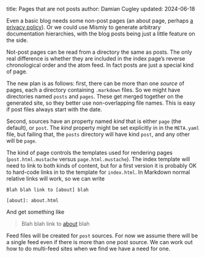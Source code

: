 title: Pages that are not posts
author: Damian Cugley
updated: 2024-06-18

Even a basic blog needs some non-post pages (an about page, perhaps [a privacy
policy]). Or we could use Mismiy to generate arbitrary documentation
hierarchies, with the blog posts being just a little feature on the side.

Not-post pages can be read from a directory the same as posts. The only real
difference is whether they are included in the index page’s reverse
chronological order and the atom feed. In fact posts are just a special kind
of page.

The new plan is as follows: first, there can be more than
one _source_ of pages, each a directory containing `.markdown` files.
So we might have directories named `posts` and `pages`. These
get merged together on the generated site, so they better use
non-overlapping file names. This is easy if post files always start with the date.

Second, sources have an property named _kind_ that is either `page`
(the default), or `post`. The _kind_ property might be set explicitly in in the
`META.yaml` file, but failing that, the `posts` directory will have kind
`post`, and any other will be `page`.

The kind of page controls the templates used for rendering pages
(`post.html.mustache` versus `page.html.mustache`). The index template
will need to link to both kinds of content, but for a first version it
is probably OK to hard-code links in to the template for `index.html`. In Markdown
normal relative links will work, so we can write

    Blah blah link to [about] blah

    [about]: about.html

And get something like

> Blah blah link to [about](about.html) blah

Feed files will be created for `post` sources. For now we assume there will be
a single feed even if there is more than one post source. We can work out how
to do multi-feed sites when we find we have a need for one.


[a privacy policy]: https://www.jwz.org/xscreensaver/google.html

